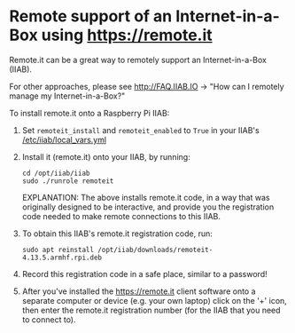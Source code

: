 # Remote support of an Internet-in-a-Box using https://remote.it

Remote.it can be a great way to remotely support an Internet-in-a-Box (IIAB).  

For other approaches, please see http://FAQ.IIAB.IO -> "How can I remotely manage my Internet-in-a-Box?"

To install remote.it onto a Raspberry Pi IIAB:

1. Set `remoteit_install` and `remoteit_enabled` to `True` in your IIAB's [/etc/iiab/local_vars.yml](http://wiki.laptop.org/go/IIAB/FAQ#What_is_local_vars.yml_and_how_do_I_customize_it.3F)
2. Install it (remote.it) onto your IIAB, by running:
   ```
   cd /opt/iiab/iiab
   sudo ./runrole remoteit
   ```
   EXPLANATION: The above installs remote.it code, in a way that was originally designed to be interactive, and provide you the registration code needed to make remote connections to this IIAB.

3. To obtain this IIAB's remote.it registration code, run:
   ```
   sudo apt reinstall /opt/iiab/downloads/remoteit-4.13.5.armhf.rpi.deb
   ```
4. Record this registration code in a safe place, similar to a password!
5. After you've installed the https://remote.it client software onto a separate computer or device (e.g. your own laptop) click on the '+' icon, then enter the remote.it registration number (for the IIAB that you need to connect to).
